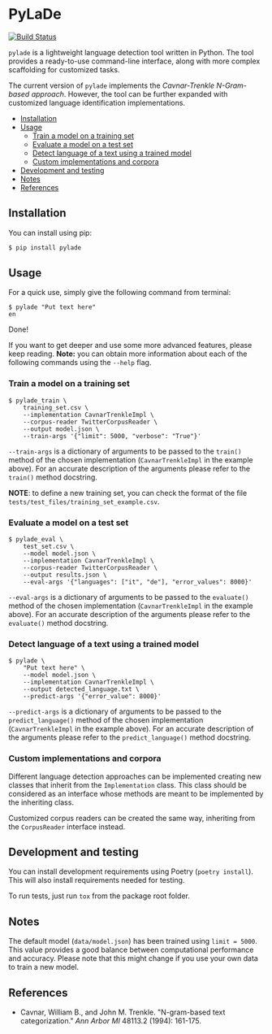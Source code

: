 # PyLaDe

[![Build Status](https://travis-ci.org/fievelk/pylade.svg?branch=master)](https://travis-ci.org/fievelk/pylade)

`pylade` is a lightweight language detection tool written in Python. The tool provides a ready-to-use command-line interface, along with more complex scaffolding for customized tasks.

The current version of `pylade` implements the *Cavnar-Trenkle N-Gram-based approach*. However, the tool can be further expanded with customized language identification implementations.

- [Installation](#installation)
- [Usage](#usage)
  - [Train a model on a training set](#train-a-model-on-a-training-set)
  - [Evaluate a model on a test set](#evaluate-a-model-on-a-test-set)
  - [Detect language of a text using a trained model](#detect-language-of-a-text-using-a-trained-model)
  - [Custom implementations and corpora](#custom-implementations-and-corpora)
- [Development and testing](#development-and-testing)
- [Notes](#notes)
- [References](#references)


## Installation

You can install using pip:

```bash
$ pip install pylade
```


## Usage

For a quick use, simply give the following command from terminal:

```console
$ pylade "Put text here"
en
```
Done!

If you want to get deeper and use some more advanced features, please keep reading. **Note:** you can obtain more information about each of the following commands using the `--help` flag.

### Train a model on a training set

```console
$ pylade_train \
    training_set.csv \
    --implementation CavnarTrenkleImpl \
    --corpus-reader TwitterCorpusReader \
    --output model.json \
    --train-args '{"limit": 5000, "verbose": "True"}'
```

`--train-args` is a dictionary of arguments to be passed to the `train()` method of the chosen implementation (`CavnarTrenkleImpl` in the example above). For an accurate description of the arguments please refer to the `train()` method docstring.

**NOTE**: to define a new training set, you can check the format of the file `tests/test_files/training_set_example.csv`.

### Evaluate a model on a test set

```console
$ pylade_eval \
    test_set.csv \
    --model model.json \
    --implementation CavnarTrenkleImpl \
    --corpus-reader TwitterCorpusReader \
    --output results.json \
    --eval-args '{"languages": ["it", "de"], "error_values": 8000}'
```

`--eval-args` is a dictionary of arguments to be passed to the `evaluate()` method of the chosen implementation (`CavnarTrenkleImpl` in the example above). For an accurate description of the arguments please refer to the `evaluate()` method docstring.

### Detect language of a text using a trained model

```console
$ pylade \
    "Put text here" \
    --model model.json \
    --implementation CavnarTrenkleImpl \
    --output detected_language.txt \
    --predict-args '{"error_value": 8000}'
```

`--predict-args` is a dictionary of arguments to be passed to the `predict_language()` method of the chosen implementation (`CavnarTrenkleImpl` in the example above). For an accurate description of the arguments please refer to the `predict_language()` method docstring.

### Custom implementations and corpora

Different language detection approaches can be implemented creating new classes that inherit from the `Implementation` class. This class should be considered as an interface whose methods are meant to be implemented by the inheriting class.

Customized corpus readers can be created the same way, inheriting from the `CorpusReader` interface instead.


## Development and testing

You can install development requirements using Poetry (`poetry install`). This will also install requirements needed for testing.

To run tests, just run `tox` from the package root folder.


## Notes

The default model (`data/model.json`) has been trained using `limit = 5000`. This value provides a good balance between computational performance and accuracy. Please note that this might change if you use your own data to train a new model.


## References

- Cavnar, William B., and John M. Trenkle. "N-gram-based text categorization." *Ann Arbor MI* 48113.2 (1994): 161-175.
